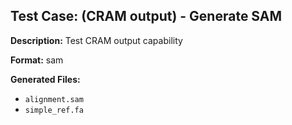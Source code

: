 ## Test Case: (CRAM output) - Generate SAM

**Description:** Test CRAM output capability

**Format:** sam

**Generated Files:**
- `alignment.sam`
- `simple_ref.fa`
